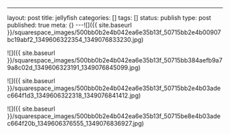 ---
layout: post
title: jellyfish
categories: []
tags: []
status: publish
type: post
published: true
meta: {}
---![]({{ site.baseurl }}/squarespace_images/500bb0b2e4b042ea6e35b13f_50715bb2e4b00907bc19abf2_1349606322354_1349076833230.jpg)
  

  
   
![]({{ site.baseurl }}/squarespace_images/500bb0b2e4b042ea6e35b13f_50715bb384aefb9a79a8c02d_1349606323191_1349076845099.jpg)
  

  
   
![]({{ site.baseurl }}/squarespace_images/500bb0b2e4b042ea6e35b13f_50715bb2e4b03adec664f1d3_1349606322318_1349076841412.jpg)
  

  
   
![]({{ site.baseurl }}/squarespace_images/500bb0b2e4b042ea6e35b13f_50715be8e4b03adec664f20b_1349606376555_1349076836927.jpg)
